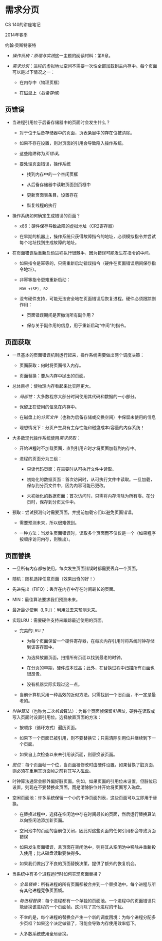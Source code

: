 # 需求分页

CS 140的讲座笔记

2014年春季

约翰·奥斯特豪特

+   *操作系统：原理与实践*这一主题的阅读材料：第9章。

+   *需求分页*：进程的虚拟地址空间不需要一次性全部加载到主内存中。每个页面可以是以下情况之一：

    +   在内存中（物理页框）

    +   在磁盘上（*后备存储*）

## 页错误

+   当进程引用位于后备存储器中的页面时会发生什么？

    +   对于位于后备存储器中的页面，页表条目中的存在位被清除。

    +   如果不存在设置，则对页面的引用会导致陷入操作系统。

    +   这些陷阱称为*页错误*。

    +   要处理页面错误，操作系统

        +   找到内存中的一个空闲页框

        +   从后备存储器中读取页面到页框中

        +   更新页面表条目，设置存在

        +   恢复线程的执行

+   操作系统如何确定生成错误的页面？

    +   x86：硬件保存导致故障的虚拟地址（CR2寄存器）

    +   在早期的机器上，操作系统只获得故障指令的地址，必须模拟指令并尝试每个地址找到生成故障的地址。

+   在页面错误后重新启动进程执行很棘手，因为错误可能发生在指令的中间。

    +   如果指令是幂等的，只需重新启动错误指令（硬件在页面错误期间保存指令地址）。

    +   非幂等指令更难重新启动：

        ```
        MOV +(SP), R2

        ```

    +   没有硬件支持，可能无法安全地在页面错误后恢复进程。硬件必须跟踪副作用：

        +   页面错误期间是否撤消所有副作用？

        +   保存关于副作用的信息，用于重新启动“中间”的指令。

## 页面获取

+   一旦基本的页面错误机制运行起来，操作系统需要做出两个调度决策：

    +   页面获取：何时将页面带入内存。

    +   页面替换：要从内存中抛出的页面。

+   总体目标：使物理内存看起来比实际更大。

    +   *局部性*：大多数程序大部分时间使用其代码和数据的一小部分。

    +   保留正在使用的信息在内存中。

    +   在磁盘上的*分页文件*（也称为后备存储或交换空间）中保留未使用的信息

    +   理想情况下：分页产生具有主存性能和磁盘成本/容量的内存系统！

+   大多数现代操作系统使用*需求获取*：

    +   开始进程时不加载页面，直到引用它时才将页面加载到内存中。

    +   进程的页面分为三组：

        +   只读代码页面：在需要时从可执行文件中读取。

        +   初始化的数据页面：首次访问时，从可执行文件中读取。一旦加载，保存到分页文件中，因为内容可能已更改。

        +   未初始化的数据页面：首次访问时，只需将内存清除为所有零。在分页时，保存到分页文件中。

+   预取：尝试预测何时需要页面，并提前加载它们以避免页面错误。

    +   需要预测未来，所以很难做到。

    +   一种方法：当发生页面错误时，读取多个页面而不仅仅是一个（如果程序按顺序访问内存，则胜出）。

## 页面替换

+   一旦所有内存都被使用，每次发生页面错误时都需要丢弃一个页面。

+   随机：随机选择任意页面（效果出奇的好！）

+   先进先出（FIFO）：丢弃在内存中存在时间最长的页面。

+   MIN：最佳算法要求我们预测未来。

+   最近最少使用（LRU）：利用过去来预测未来。

+   实现LRU：需要硬件支持来跟踪最近使用的页面。

    +   完美的LRU？

        +   为每个页面保留一个硬件寄存器，在每次内存引用时将系统时钟存储到该寄存器中。

        +   为选择放置页面，扫描所有页面以找到最老的时钟。

        +   在分页的早期，硬件成本过高；此外，在替换过程中扫描所有页面也很昂贵。

        +   没有机器实际实现过这一点。

    +   当前计算机采用一种高效的近似方法。只需找到一个旧页面，不一定是最老的。

+   *时钟算法*（也称为*二次机会*算法）：为每个页面帧保留*引用位*，硬件在读取或写入页面时设置引用位。选择放置页面的方法：

    +   按顺序（循环方式）遍历页面。

    +   如果下一个页面已被引用，则不要替换它；只需清除引用位并继续到下一个页面。

    +   如果自上次检查以来未引用该页面，则替换该页面。

+   *脏位*：每个页面帧一个位，当页面被修改时由硬件设置。如果替换了脏页面，则必须在重用其页面帧之前将其写入磁盘。

+   时钟算法通常会额外偏好脏页面。例如，如果页面的引用位未设置，但脏位已设置，则现在不要替换此页面，而是清除脏位并开始将页面写入磁盘。

+   空闲页面池：许多系统保留一个小的干净页面列表，这些页面可以立即用于替换。

    +   在替换过程中，选择在空闲池中存在时间最长的页面，然后运行替换算法以向空闲池添加新页面。

    +   空闲池中的页面的当前位关闭，因此对这些页面的任何引用都会导致页面错误

    +   如果发生页面错误，且页面在空闲池中，则将其从空闲池中移除并重新投入使用；比从磁盘读取要快得多。

    +   如果我们做出了不良的页面替换决策，提供了额外的恢复机会。

+   当系统中有多个进程运行时如何实现页面替换？

    +   *全局替换*：所有进程的所有页面都被合并到一个替换池中。每个进程与所有其他进程竞争页面帧。

    +   *每进程替换*：每个进程都有一个单独的页面池。一个进程中的页面错误只能替换该进程的一个页面帧。这消除了其他进程的干扰。

    +   不幸的是，每个进程的替换会产生一个新的调度困境：为每个进程分配多少页框？如果这个决定做错了，可能会导致内存使用效率低下。

    +   大多数系统使用全局替换。

